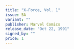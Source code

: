 ```yaml
---
title: "X-Force, Vol. 1"
issue: 5A
variant: ""
publisher: Marvel Comics
release_date: "Oct 22, 1991"
signed_by: ""
price: 1
---
```

